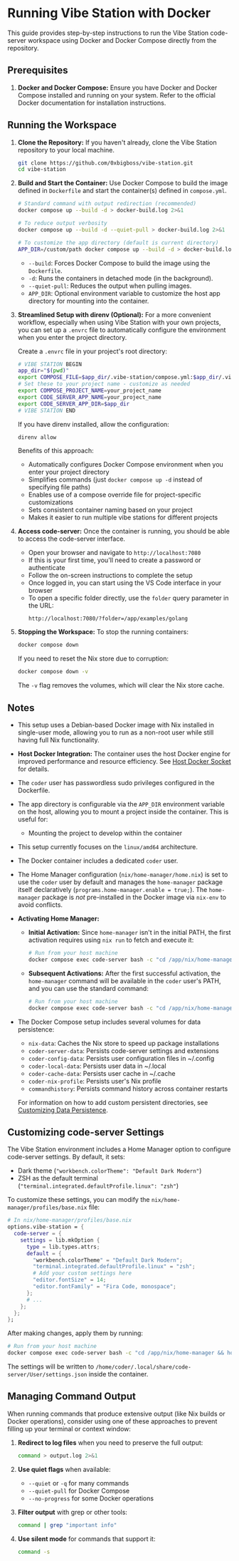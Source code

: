 # Running Vibe Station with Docker

This guide provides step-by-step instructions to run the Vibe Station code-server workspace using Docker and Docker Compose directly from the repository.

## Prerequisites

1. **Docker and Docker Compose:** Ensure you have Docker and Docker Compose installed and running on your system. Refer to the official Docker documentation for installation instructions.

## Running the Workspace

1. **Clone the Repository:** If you haven't already, clone the Vibe Station repository to your local machine.
   ```bash
   git clone https://github.com/0xbigboss/vibe-station.git
   cd vibe-station
   ```

2. **Build and Start the Container:** Use Docker Compose to build the image defined in `Dockerfile` and start the container(s) defined in `compose.yml`.
   ```bash
   # Standard command with output redirection (recommended)
   docker compose up --build -d > docker-build.log 2>&1

   # To reduce output verbosity
   docker compose up --build -d --quiet-pull > docker-build.log 2>&1

   # To customize the app directory (default is current directory)
   APP_DIR=/custom/path docker compose up --build -d > docker-build.log 2>&1
   ```
   * `--build`: Forces Docker Compose to build the image using the `Dockerfile`.
   * `-d`: Runs the containers in detached mode (in the background).
   * `--quiet-pull`: Reduces the output when pulling images.
   * `APP_DIR`: Optional environment variable to customize the host app directory for mounting into the container.

3. **Streamlined Setup with direnv (Optional):** For a more convenient workflow, especially when using Vibe Station with your own projects, you can set up a `.envrc` file to automatically configure the environment when you enter the project directory.

   Create a `.envrc` file in your project's root directory:
   ```bash
   # VIBE STATION BEGIN
   app_dir="$(pwd)"
   export COMPOSE_FILE=$app_dir/.vibe-station/compose.yml:$app_dir/.vibe-station/compose.override.yml
   # Set these to your project name - customize as needed
   export COMPOSE_PROJECT_NAME=your_project_name
   export CODE_SERVER_APP_NAME=your_project_name
   export CODE_SERVER_APP_DIR=$app_dir
   # VIBE STATION END
   ```

   If you have direnv installed, allow the configuration:
   ```bash
   direnv allow
   ```

   Benefits of this approach:
   * Automatically configures Docker Compose environment when you enter your project directory
   * Simplifies commands (just `docker compose up -d` instead of specifying file paths)
   * Enables use of a compose override file for project-specific customizations
   * Sets consistent container naming based on your project
   * Makes it easier to run multiple vibe stations for different projects

4. **Access code-server:** Once the container is running, you should be able to access the code-server interface.
   * Open your browser and navigate to `http://localhost:7080`
   * If this is your first time, you'll need to create a password or authenticate
   * Follow the on-screen instructions to complete the setup
   * Once logged in, you can start using the VS Code interface in your browser
   * To open a specific folder directly, use the `folder` query parameter in the URL:
     ```
     http://localhost:7080/?folder=/app/examples/golang
     ```

5. **Stopping the Workspace:** To stop the running containers:
   ```bash
   docker compose down
   ```

   If you need to reset the Nix store due to corruption:
   ```bash
   docker compose down -v
   ```
   The `-v` flag removes the volumes, which will clear the Nix store cache.

## Notes

* This setup uses a Debian-based Docker image with Nix installed in single-user mode, allowing you to run as a non-root user while still having full Nix functionality.
* **Host Docker Integration:** The container uses the host Docker engine for improved performance and resource efficiency. See [Host Docker Socket](host-docker-socket.md) for details.
* The `coder` user has passwordless sudo privileges configured in the Dockerfile.
* The app directory is configurable via the `APP_DIR` environment variable on the host, allowing you to mount a project inside the container. This is useful for:
  * Mounting the project to develop within the container
* This setup currently focuses on the `linux/amd64` architecture.
* The Docker container includes a dedicated `coder` user.
* The Home Manager configuration (`nix/home-manager/home.nix`) is set to use the `coder` user by default and manages the `home-manager` package itself declaratively (`programs.home-manager.enable = true;`). The `home-manager` package is *not* pre-installed in the Docker image via `nix-env` to avoid conflicts.
* **Activating Home Manager:**
  * **Initial Activation:** Since `home-manager` isn't in the initial PATH, the first activation requires using `nix run` to fetch and execute it:
    ```bash
    # Run from your host machine
    docker compose exec code-server bash -c "cd /app/nix/home-manager && nix run github:nix-community/home-manager -- switch --flake .#coder" > home-manager-activation.log 2>&1
    ```
  * **Subsequent Activations:** After the first successful activation, the `home-manager` command will be available in the `coder` user's PATH, and you can use the standard command:
    ```bash
    # Run from your host machine
    docker compose exec code-server bash -c "cd /app/nix/home-manager && home-manager switch --flake .#coder" > home-manager-switch.log 2>&1
    ```
* The Docker Compose setup includes several volumes for data persistence:
  * `nix-data`: Caches the Nix store to speed up package installations
  * `coder-server-data`: Persists code-server settings and extensions
  * `coder-config-data`: Persists user configuration files in ~/.config
  * `coder-local-data`: Persists user data in ~/.local
  * `coder-cache-data`: Persists user cache in ~/.cache
  * `coder-nix-profile`: Persists user's Nix profile
  * `commandhistory`: Persists command history across container restarts
  
  For information on how to add custom persistent directories, see [Customizing Data Persistence](customizing-data-persistence.md).

## Customizing code-server Settings

The Vibe Station environment includes a Home Manager option to configure code-server settings. By default, it sets:
- Dark theme (`"workbench.colorTheme": "Default Dark Modern"`)
- ZSH as the default terminal (`"terminal.integrated.defaultProfile.linux": "zsh"`)

To customize these settings, you can modify the `nix/home-manager/profiles/base.nix` file:

```nix
# In nix/home-manager/profiles/base.nix
options.vibe-station = {
  code-server = {
    settings = lib.mkOption {
      type = lib.types.attrs;
      default = {
        "workbench.colorTheme" = "Default Dark Modern";
        "terminal.integrated.defaultProfile.linux" = "zsh";
        # Add your custom settings here
        "editor.fontSize" = 14;
        "editor.fontFamily" = "Fira Code, monospace";
      };
      # ...
    };
  };
};
```

After making changes, apply them by running:

```bash
# Run from your host machine
docker compose exec code-server bash -c "cd /app/nix/home-manager && home-manager switch --flake .#coder" > home-manager-switch.log 2>&1
```

The settings will be written to `/home/coder/.local/share/code-server/User/settings.json` inside the container.

## Managing Command Output

When running commands that produce extensive output (like Nix builds or Docker operations), consider using one of these approaches to prevent filling up your terminal or context window:

1. **Redirect to log files** when you need to preserve the full output:
   ```bash
   command > output.log 2>&1
   ```

2. **Use quiet flags** when available:
   - `--quiet` or `-q` for many commands
   - `--quiet-pull` for Docker Compose
   - `--no-progress` for some Docker operations

3. **Filter output** with grep or other tools:
   ```bash
   command | grep "important info"
   ```

4. **Use silent mode** for commands that support it:
   ```bash
   command -s
   ```
